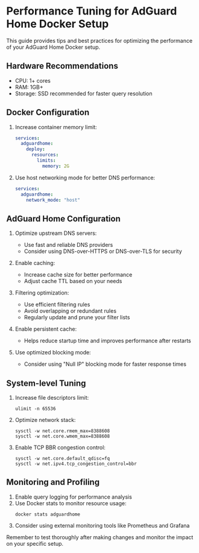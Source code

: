 # Performance Tuning for AdGuard Home Docker Setup

This guide provides tips and best practices for optimizing the performance of your AdGuard Home Docker setup.

## Hardware Recommendations

- CPU: 1+ cores
- RAM: 1GB+
- Storage: SSD recommended for faster query resolution

## Docker Configuration

1. Increase container memory limit:

   ```yaml
   services:
     adguardhome:
       deploy:
         resources:
           limits:
             memory: 2G
   ```

2. Use host networking mode for better DNS performance:
   ```yaml
   services:
     adguardhome:
       network_mode: "host"
   ```

## AdGuard Home Configuration

1. Optimize upstream DNS servers:

   - Use fast and reliable DNS providers
   - Consider using DNS-over-HTTPS or DNS-over-TLS for security

2. Enable caching:

   - Increase cache size for better performance
   - Adjust cache TTL based on your needs

3. Filtering optimization:

   - Use efficient filtering rules
   - Avoid overlapping or redundant rules
   - Regularly update and prune your filter lists

4. Enable persistent cache:

   - Helps reduce startup time and improves performance after restarts

5. Use optimized blocking mode:
   - Consider using "Null IP" blocking mode for faster response times

## System-level Tuning

1. Increase file descriptors limit:

   ```
   ulimit -n 65536
   ```

2. Optimize network stack:

   ```
   sysctl -w net.core.rmem_max=8388608
   sysctl -w net.core.wmem_max=8388608
   ```

3. Enable TCP BBR congestion control:
   ```
   sysctl -w net.core.default_qdisc=fq
   sysctl -w net.ipv4.tcp_congestion_control=bbr
   ```

## Monitoring and Profiling

1. Enable query logging for performance analysis
2. Use Docker stats to monitor resource usage:
   ```
   docker stats adguardhome
   ```
3. Consider using external monitoring tools like Prometheus and Grafana

Remember to test thoroughly after making changes and monitor the impact on your specific setup.
